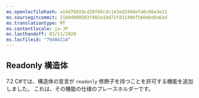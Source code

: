 ```yaml
---
ms.openlocfilehash: a14d76019cd20f68cdc143ed2448efa0c66e3e11
ms.sourcegitcommit: 21b04008503f402a1bd72fd31496f5604bd8a6ad
ms.translationtype: MT
ms.contentlocale: ja-JP
ms.lasthandoff: 03/11/2020
ms.locfileid: "79484214"
---
```

## <a name="readonly-structs"></a>Readonly 構造体

7\.2 C#では、構造体の宣言が `readonly` 修飾子を持つことを許可する機能を追加しました。  これは、その機能の仕様のプレースホルダーです。
